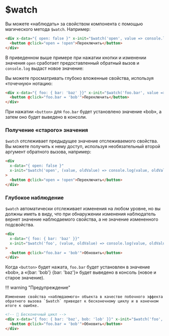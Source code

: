# $watch

Вы можете «наблюдать» за свойством компонента с помощью магического метода `$watch`. Например:

```html
<div x-data="{ open: false }" x-init="$watch('open', value => console.log(value))">
  <button @click="open = !open">Переключить</button>
</div>
```

В приведенном выше примере при нажатии кнопки и изменении значения `open` сработает предоставленный обратный вызов и `console.log` выдаст новое значение:

Вы можете просматривать глубоко вложенные свойства, используя «точечную» нотацию:

```html
<div x-data="{ foo: { bar: 'baz' }}" x-init="$watch('foo.bar', value => console.log(value))">
  <button @click="foo.bar = 'bob'">Переключить</button>
</div>
```

При нажатии `<button>` для `foo.bar` будет установлено значение «bob», а затем оно будет выведено в консоли.

<a name="getting-the-old-value"></a>

### Получение «старого» значения

`$watch` отслеживает предыдущее значение отслеживаемого свойства. Вы можете получить к нему доступ, используя необязательный второй аргумент обратного вызова, например:

```html
<div
  x-data="{ open: false }"
  x-init="$watch('open', (value, oldValue) => console.log(value, oldValue))"
>
  <button @click="open = !open">Переключить</button>
</div>
```

<a name="deep-watching"></a>

### Глубокое наблюдение

`$watch` автоматически отслеживает изменения на любом уровне, но вы должны иметь в виду, что при обнаружении изменения наблюдатель вернет значение наблюдаемого свойства, а не значение измененного подсвойства.

```html
<div
  x-data="{ foo: { bar: 'baz' }}"
  x-init="$watch('foo', (value, oldValue) => console.log(value, oldValue))"
>
  <button @click="foo.bar = 'bob'">Обновить</button>
</div>
```

Когда `<button>` будет нажата, `foo.bar` будет установлен в значение «bob», а «{bar: 'bob'} {bar: 'baz'}» будет выведено в консоль (новое и старое значение).

!!! warning "Предупреждение"

    Изменение свойства «наблюдаемого» объекта в качестве побочного эффекта обратного вызова `$watch` приведет к бесконечному циклу и в конечном итоге к ошибке.

```html
<!-- 🚫 Бесконечный цикл -->
<div x-data="{ foo: { bar: 'baz', bob: 'lob' }}" x-init="$watch('foo', value => foo.bob = foo.bar)">
  <button @click="foo.bar = 'bob'">Обновить</button>
</div>
```
